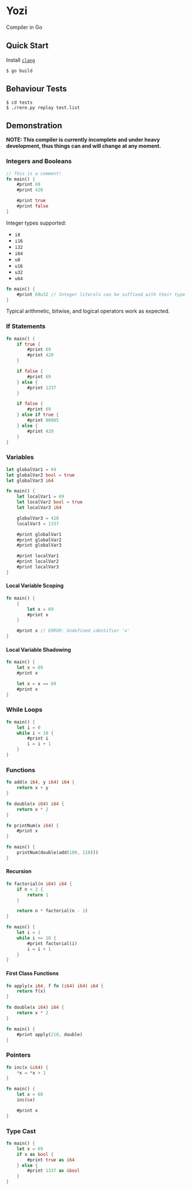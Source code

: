 # Yozi
Compiler in Go

## Quick Start
Install [`clang`](https://clang.llvm.org/)

```console
$ go build
```

## Behaviour Tests
```console
$ cd tests
$ ./rere.py replay test.list
```

## Demonstration
**NOTE: This compiler is currently incomplete and under heavy development, thus
things can and will change at any moment.**

### Integers and Booleans
```rust
// This is a comment!
fn main() {
    #print 69
    #print 420

    #print true
    #print false
}
```

Integer types supported:
- `i8`
- `i16`
- `i32`
- `i64`
- `u8`
- `u16`
- `u32`
- `u64`

```rust
fn main() {
    #print 69u32 // Integer literals can be suffixed with their type
}
```

Typical arithmetic, bitwise, and logical operators work as expected.

### If Statements
```rust
fn main() {
    if true {
        #print 69
        #print 420
    }

    if false {
        #print 69
    } else {
        #print 1337
    }

    if false {
        #print 69
    } else if true {
        #print 80085
    } else {
        #print 420
    }
}
```

### Variables
```rust
let globalVar1 = 69
let globalVar2 bool = true
let globalVar3 i64

fn main() {
    let localVar1 = 69
    let localVar2 bool = true
    let localVar3 i64

    globalVar3 = 420
    localVar3 = 1337

    #print globalVar1
    #print globalVar2
    #print globalVar3

    #print localVar1
    #print localVar2
    #print localVar3
}
```

#### Local Variable Scoping
```rust
fn main() {
    {
        let x = 69
        #print x
    }

    #print x // ERROR: Undefined identifier 'x'
}
```

#### Local Variable Shadowing
```rust
fn main() {
    let x = 69
    #print x

    let x = x == 69
    #print x
}
```

### While Loops
```rust
fn main() {
    let i = 0
    while i < 10 {
        #print i
        i = i + 1
    }
}
```

### Functions
```rust
fn add(x i64, y i64) i64 {
    return x + y
}

fn double(x i64) i64 {
    return x * 2
}

fn printNum(x i64) {
    #print x
}

fn main() {
    printNum(double(add(100, 110)))
}
```

#### Recursion
```rust
fn factorial(n i64) i64 {
    if n < 2 {
        return 1
    }

    return n * factorial(n - 1)
}

fn main() {
    let i = 1
    while i <= 10 {
        #print factorial(i)
        i = i + 1
    }
}
```

#### First Class Functions
```rust
fn apply(x i64, f fn (i64) i64) i64 {
    return f(x)
}

fn double(x i64) i64 {
    return x * 2
}

fn main() {
    #print apply(210, double)
}
```

### Pointers
```rust
fn inc(x &i64) {
    *x = *x + 1
}

fn main() {
    let x = 68
    inc(&x)

    #print x
}
```

### Type Cast
```rust
fn main() {
    let x = 69
    if x as bool {
        #print true as i64
    } else {
        #print 1337 as &bool
    }
}
```

